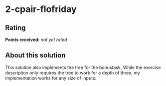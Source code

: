 # 2-cpair-flofriday

## Rating
**Points received:** _not yet rated_

## About this solution
This solution also implements the tree for the bonustask. While the exercise 
description only requires the tree to work for a depth of three, my
implementation works for any size of inputs.
